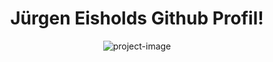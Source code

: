 <h1 align="center" id="title">Jürgen Eisholds Github Profil!</h1>

<p align="center"><img src="https://socialify.git.ci/EISHOLDXYZ/.github/image?description=1&amp;descriptionEditable=The%20GitHub%20Profile%20of%20eishold.xyz&amp;font=Source%20Code%20Pro&amp;name=1&amp;owner=1&amp;pattern=Floating%20Cogs&amp;theme=Auto" alt="project-image"></p>



